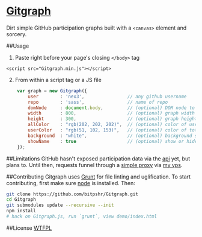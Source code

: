 [Gitgraph](http://bitpshr.info/gitgraph)
=================

Dirt simple GitHub participation graphs built with a `<canvas>` element and sorcery.

##Usage
1. Paste right before your page's closing `</body>` tag
```console
<script src="Gitgraph.min.js"></script>
```

2. From within a script tag or a JS file
```javascript
    var graph = new Gitgraph({ 
        user        : 'nex3',                // any github username
        repo        : 'sass',                // name of repo
        domNode     : document.body,         // (optional) DOM node to attach to 
        width       : 800,                   // (optional) graph width
        height      : 300,                   // (optional) graph height
        allColor    : "rgb(202, 202, 202)",  // (optional) color of user's participation
        userColor   : "rgb(51, 102, 153)",   // (optional) color of total participation
        background  : "white",               // (optional) background styles
        showName    : true                   // (optional) show or hide name of user / repo
    });
```

##Limitations
GitHub hasn't exposed participation data via the [api](http://developer.github.com/v3/) yet, but plans to. Until then, requests funnel through a [simple proxy](http://benalman.com/code/projects/php-simple-proxy/docs/files/ba-simple-proxy-php.html) via [my vps](http://bitpshr.info).

##Contributing
Gitgraph uses [Grunt](http://gruntjs.com) for file linting and uglification. To start contributing, first make sure [node](http://nodejs.org) is installed. Then:

```bash
git clone https://github.com/bitpshr/Gitgraph.git
cd Gitgraph
git submodules update --recursive --init
npm install
# hack on Gitgraph.js, run `grunt`, view demo/index.html
```

##License
[WTFPL](http://sam.zoy.org/wtfpl/)